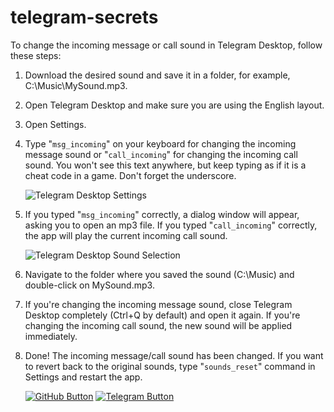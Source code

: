 # telegram-secrets
To change the incoming message or call sound in Telegram Desktop, follow these steps:

1. Download the desired sound and save it in a folder, for example, C:\Music\MySound.mp3.

2. Open Telegram Desktop and make sure you are using the English layout.

3. Open Settings.

4. Type "`msg_incoming`" on your keyboard for changing the incoming message sound or "`call_incoming`" for changing the incoming call sound. You won't see this text anywhere, but keep typing as if it is a cheat code in a game. Don't forget the underscore.

    ![Telegram Desktop Settings](https://www.filecroco.com/wp-content/uploads/2019/02/telegram-desktop-3-1024x768.jpg)

5. If you typed "`msg_incoming`" correctly, a dialog window will appear, asking you to open an mp3 file. If you typed "`call_incoming`" correctly, the app will play the current incoming call sound.

    ![Telegram Desktop Sound Selection](https://multimedia.easeus.com/images/multimedia/audio-toolkit/screenshots/add-files.png)

6. Navigate to the folder where you saved the sound (C:\Music) and double-click on MySound.mp3.

7. If you're changing the incoming message sound, close Telegram Desktop completely (Ctrl+Q by default) and open it again. If you're changing the incoming call sound, the new sound will be applied immediately.

8. Done! The incoming message/call sound has been changed. If you want to revert back to the original sounds, type "`sounds_reset`" command in Settings and restart the app.

    [![GitHub Button](https://i.imgur.com/2Z6K9vR.png)](https://github.com/)
    [![Telegram Button](https://i.imgur.com/2Z6K9vR.png)](https://telegram.org/)
